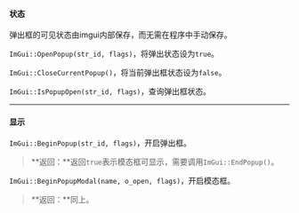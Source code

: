 #### 状态

弹出框的可见状态由imgui内部保存，而无需在程序中手动保存。

`ImGui::OpenPopup(str_id, flags)`，将弹出状态设为`true`。

`ImGui::CloseCurrentPopup()`，将当前弹出框状态设为`false`。

`ImGui::IsPopupOpen(str_id, flags)`，查询弹出框状态。

---

#### 显示

`ImGui::BeginPopup(str_id, flags)`，开启弹出框。

>   **返回：**返回`true`表示模态框可显示，需要调用`ImGui::EndPopup()`。

`ImGui::BeginPopupModal(name, o_open, flags)`，开启模态框。

>   **返回：**同上。

